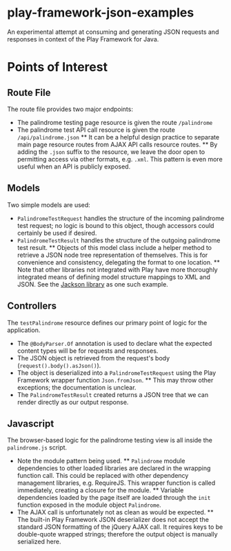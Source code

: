 play-framework-json-examples
============================

An experimental attempt at consuming and generating JSON requests and responses in context of the Play Framework for Java.

# Points of Interest

## Route File

The route file provides two major endpoints:
* The palindrome testing page resource is given the route `/palindrome`
* The palindrome test API call resource is given the route `/api/palindrome.json`
** It can be a helpful design practice to separate main page resource routes from AJAX API calls resource routes.
** By adding the `.json` suffix to the resource, we leave the door open to permitting access via other formats, e.g. `.xml`.  This pattern is even more useful when an API is publicly exposed.

## Models

Two simple models are used:
* `PalindromeTestRequest` handles the structure of the incoming palindrome test request; no logic is bound to this object, though accessors could certainly be used if desired.
* `PalindromeTestResult` handles the structure of the outgoing palindrome test result.
** Objects of this model class include a helper method to retrieve a JSON node tree representation of themselves.  This is for convenience and consistency, delegating the format to one location.
** Note that other libraries not integrated with Play have more thoroughly integrated means of defining model structure mappings to XML and JSON.  See the [Jackson library](https://github.com/FasterXML/jackson) as one such example.

## Controllers

The `testPalindrome` resource defines our primary point of logic for the application.
* The `@BodyParser.Of` annotation is used to declare what the expected content types will be for requests and responses.
* The JSON object is retrieved from the request's body (`request().body().asJson()`).
* The object is deserialized into a `PalindromeTestRequest` using the Play Framework wrapper function `Json.fromJson`.
** This may throw other exceptions; the documentation is unclear.
* The `PalindromeTestResult` created returns a JSON tree that we can render directly as our output response.

## Javascript

The browser-based logic for the palindrome testing view is all inside the `palindrome.js` script.
* Note the module pattern being used.
** `Palindrome` module dependencies to other loaded libraries are declared in the wrapping function call.  This could be replaced with other dependency management libraries, e.g. RequireJS.  This wrapper function is called immediately, creating a closure for the module.
** Variable dependencies loaded by the page itself are loaded through the `init` function exposed in the module object `Palindrome`.
* The AJAX call is unfortunately not as clean as would be expected.
** The built-in Play Framework JSON deserializer does not accept the standard JSON formatting of the jQuery AJAX call.  It requires keys to be double-quote wrapped strings; therefore the output object is manually serialized here.
